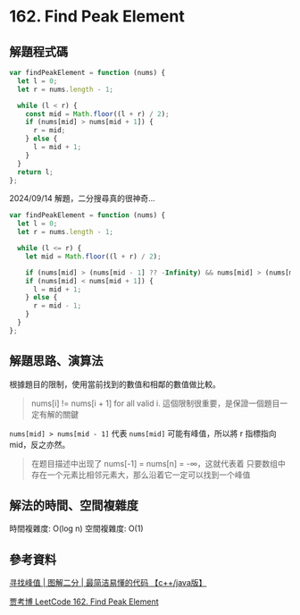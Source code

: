 # 162. Find Peak Element

## 解題程式碼

```javascript
var findPeakElement = function (nums) {
  let l = 0;
  let r = nums.length - 1;

  while (l < r) {
    const mid = Math.floor((l + r) / 2);
    if (nums[mid] > nums[mid + 1]) {
      r = mid;
    } else {
      l = mid + 1;
    }
  }
  return l;
};
```

2024/09/14 解題，二分搜尋真的很神奇...

```javascript
var findPeakElement = function (nums) {
  let l = 0;
  let r = nums.length - 1;

  while (l <= r) {
    let mid = Math.floor((l + r) / 2);

    if (nums[mid] > (nums[mid - 1] ?? -Infinity) && nums[mid] > (nums[mid + 1] ?? -Infinity)) return mid;
    if (nums[mid] < nums[mid + 1]) {
      l = mid + 1;
    } else {
      r = mid - 1;
    }
  }
};
```

## 解題思路、演算法

根據題目的限制，使用當前找到的數值和相鄰的數值做比較。

> nums[i] != nums[i + 1] for all valid i. 這個限制很重要，是保證一個題目一定有解的關鍵

`nums[mid] > nums[mid - 1]` 代表 `nums[mid]` 可能有峰值，所以將 r 指標指向 mid，反之亦然。

> 在题目描述中出现了 nums[-1] = nums[n] = -∞，这就代表着 只要数组中存在一个元素比相邻元素大，那么沿着它一定可以找到一个峰值

## 解法的時間、空間複雜度

時間複雜度: O(log n)
空間複雜度: O(1)

## 參考資料

[寻找峰值 | 图解二分 | 最简洁易懂的代码 【c++/java版】](https://leetcode.cn/problems/find-peak-element/solutions/916742/er-fen-cha-zhao-zui-jian-jie-yi-dong-de-cvn1f/)

[贾考博 LeetCode 162. Find Peak Element](https://youtu.be/etuTPmks7Dc)
